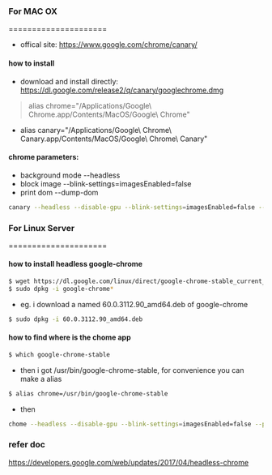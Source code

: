 ### For MAC OX
=====================
- offical site: https://www.google.com/chrome/canary/

#### how to install
- download and install directly: https://dl.google.com/release2/q/canary/googlechrome.dmg

> alias chrome="/Applications/Google\ Chrome.app/Contents/MacOS/Google\ Chrome"
- alias canary="/Applications/Google\ Chrome\ Canary.app/Contents/MacOS/Google\ Chrome\ Canary"

#### chrome parameters:
- background mode --headless
- block image  --blink-settings=imagesEnabled=false 
- print dom --dump-dom 
```sh
canary --headless --disable-gpu --blink-settings=imagesEnabled=false --print-to-pdf https://www.baidu.com/
```



### For Linux Server
=====================

#### how to install headless google-chrome
```sh
$ wget https://dl.google.com/linux/direct/google-chrome-stable_current_amd64.deb
$ sudo dpkg -i google-chrome*
```

- eg. i download a named 60.0.3112.90_amd64.deb of google-chrome
```sh
$ sudo dpkg -i 60.0.3112.90_amd64.deb
```

#### how to find where is the chome app
```sh
$ which google-chrome-stable 
```

- then i got /usr/bin/google-chrome-stable, for convenience you can make a alias

```sh 
$ alias chrome=/usr/bin/google-chrome-stable
```

- then
```sh 
chome --headless --disable-gpu --blink-settings=imagesEnabled=false --print-to-pdf https://google.com
```


### refer doc
https://developers.google.com/web/updates/2017/04/headless-chrome
